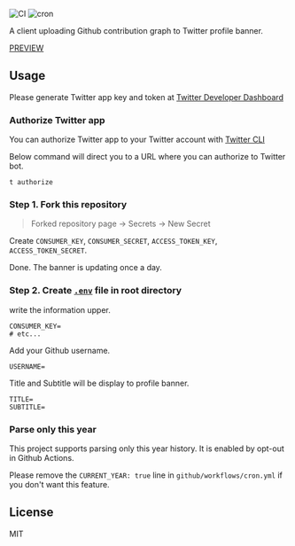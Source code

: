 ![CI](https://github.com/x86chi/twitter-github-contribution-graph/workflows/CI/badge.svg)
![cron](https://github.com/x86chi/twitter-github-contribution-graph/workflows/cron/badge.svg)

A client uploading Github contribution graph to Twitter profile banner.

[PREVIEW](https://twitter.com/x86chi)

## Usage

Please generate Twitter app key and token at [Twitter Developer Dashboard](https://developer.twitter.com/en/apps)

### Authorize Twitter app

You can authorize Twitter app to your Twitter account with [Twitter CLI](https://github.com/sferik/t#configuration)

Below command will direct you to a URL where you can authorize to Twitter bot.

```
t authorize
```

### Step 1. Fork this repository

> Forked repository page -> Secrets -> New Secret

Create `CONSUMER_KEY`, `CONSUMER_SECRET`, `ACCESS_TOKEN_KEY`, `ACCESS_TOKEN_SECRET`.

Done. The banner is updating once a day.

### Step 2. Create [`.env`](https://github.com/motdotla/dotenv) file in root directory

write the information upper.

```
CONSUMER_KEY=
# etc...
```

Add your Github username.

```
USERNAME=
```

Title and Subtitle will be display to profile banner.

```
TITLE=
SUBTITLE=
```

### Parse only this year

This project supports parsing only this year history. It is enabled by opt-out in Github Actions.

Please remove the `CURRENT_YEAR: true` line in `github/workflows/cron.yml` if you don't want this feature.

## License

MIT
